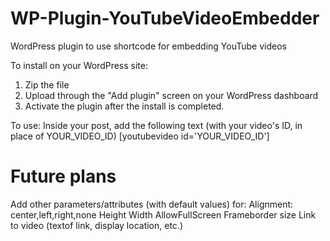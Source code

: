 # WP-Plugin-YouTubeVideoEmbedder
WordPress plugin to use shortcode for embedding YouTube videos

To install on your WordPress site:
1. Zip the file
2. Upload through the "Add plugin" screen on your WordPress dashboard
3. Activate the plugin after the install is completed.

To use:
Inside your post, add the following text (with your video's ID, in place of YOUR_VIDEO_ID)
[youtubevideo id='YOUR_VIDEO_ID']

Future plans
=====================================
Add other parameters/attributes (with default values) for:
  Alignment: center,left,right,none
  Height
  Width
  AllowFullScreen
  Frameborder size
  Link to video (textof link, display location, etc.)
